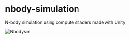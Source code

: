 # nbody-simulation
N-body simulation using compute shaders made with Unity

![Nbodysim](https://github.com/tailow/nbody-simulation/assets/8077152/20601b5f-2897-4951-b0ae-08af3e82c761)
